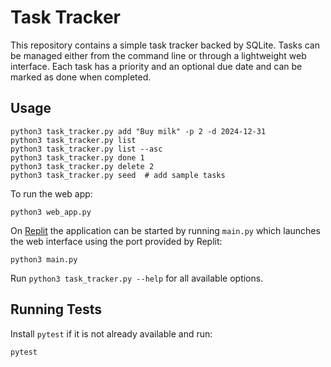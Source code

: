 # Task Tracker

This repository contains a simple task tracker backed by SQLite. Tasks can be managed either from the command line or through a lightweight web interface. Each task has a priority and an optional due date and can be marked as done when completed.

## Usage

```
python3 task_tracker.py add "Buy milk" -p 2 -d 2024-12-31
python3 task_tracker.py list
python3 task_tracker.py list --asc
python3 task_tracker.py done 1
python3 task_tracker.py delete 2
python3 task_tracker.py seed  # add sample tasks
```

To run the web app:

```
python3 web_app.py
```

On [Replit](https://replit.com) the application can be started by running
`main.py` which launches the web interface using the port provided by Replit:

```
python3 main.py
```

Run `python3 task_tracker.py --help` for all available options.

## Running Tests

Install `pytest` if it is not already available and run:

```
pytest
```
